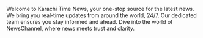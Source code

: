 Welcome to Karachi Time News, your one-stop source for the latest news. We bring you real-time updates from around the world, 24/7. Our dedicated team ensures you stay informed and ahead. Dive into the world of NewsChannel, where news meets trust and clarity.

